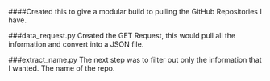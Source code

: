 ####Created this to give  a modular build to pulling the GitHub Repositories I have.

###data_request.py
Created the GET Request, this would pull all the information and convert into a JSON file.

###extract_name.py
The next step was to filter out only the information that I wanted. The name of the repo.
